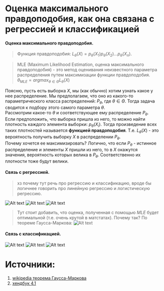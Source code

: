# Оценка максимального правдоподобия, как она связана с регрессией и классификацией

#### Оценка максимального правдоподобия.

> Функция правдоподобия: $L_\theta(X)=p_\theta(X_1)p_\theta(X_2)\dots p_\theta(X_n)$.

> MLE (Maximum Likelihood Estimation, оценка максимального правдоподобия) - это метод оценивания неизвестного параметра распределения путем максимизации функции правдоподобия.  
$\theta_{MLE} = argmax_{\theta \in \Theta}L_\theta(X)$

Поясню, пусть есть выборка $X$, мы (как обычно) хотим узнать какое у нее распределение. Мы предполагаем, что оно из какого-то параметрического класса распределений: $P_\theta$, где $\theta \in \Theta$. Тогда задача сводится к подбору этого самого параметра $\theta$.   
Рассмотрим какое-то $\theta$ и соответствующее ему распределение $P_\theta$. Если предположить, что выборка пришла из него, то можно найти плотность каждого элемента выборки: $p_\theta\left(X_i\right)$. Тогда произведение всех таких плотностей называется **функцией правдоподобия**. Т.е. $L_{\theta}(X)$ - это вероятность получить выборку $X$ в распределении $P_\theta$.  
Почему хочется ее максимизировать? Логично, что если $P_\theta$ - истинное распределение и элементы $X$ пришли из него, то в $X$ окажутся значения, вероятность которых велика в $P_\theta$. Соответственно их плотности тоже будут велики. 

#### Связь с регрессией.

> хз почему тут речь про регрессию и классификацию, вроде бы логичнее говорить про линейную регрессию и логистическую регрессию.

![Alt text](/img/3.0.png)
![Alt text](/img/3.1.png)
![Alt text](/img/3.2.png)
> Тут стоит добавить, что оценка, полученная с помощью $MLE$ будет оптимальной (т.е. очень крутой в матстатах). Почему так? По теореме Гаусса-Маркова: ![Alt text](/img/3.3.png)

#### Связь с классификацией.
![Alt text](/img/3.4.png)
![Alt text](/img/3.5.png)
![Alt text](/img/3.6.png)

# Источники:
1. [wikipedia теорема Гаусса-Маркова](https://ru.wikipedia.org/wiki/%D0%A2%D0%B5%D0%BE%D1%80%D0%B5%D0%BC%D0%B0_%D0%93%D0%B0%D1%83%D1%81%D1%81%D0%B0_%E2%80%94_%D0%9C%D0%B0%D1%80%D0%BA%D0%BE%D0%B2%D0%B0)  
2. [хендбук 4.1](https://education.yandex.ru/handbook/ml/article/veroyatnostnyj-podhod-v-ml)